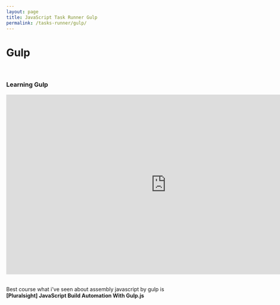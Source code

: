 ```yaml
---
layout: page
title: JavaScript Task Runner Gulp
permalink: /tasks-runner/gulp/
---
```



# Gulp


<br/>

### Learning Gulp

<div align="center">

<iframe width="853" height="480" src="https://www.youtube.com/embed/videoseries?list=PLLnpHn493BHE2RsdyUNpbiVn-cfuV7Fos" frameborder="0" allowfullscreen></iframe>

</div>

<br/>

Best course what i've seen about assembly javascript by gulp is **[Pluralsight] JavaScript Build Automation With Gulp.js**

